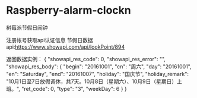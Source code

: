 # Raspberry-alarm-clockn
树莓派节假日闹钟

注册帐号获取api认证信息
节假日数据api:https://www.showapi.com/api/lookPoint/894

返回数据实例：
{
    "showapi_res_code": 0,
    "showapi_res_error": "",
    "showapi_res_body": {
        "begin": "20161001",
        "cn": "周六",
        "day": "20161001",
        "en": "Saturday",
        "end": "20161007",
        "holiday": "国庆节",
        "holiday_remark": "10月1日至7日放假调休，共7天。10月8日（星期六）、10月9日（星期日）上班。",
        "ret_code": 0,
        "type": "3",
        "weekDay": 6
    }
}

